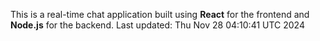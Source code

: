 This is a real-time chat application built using **React** for the frontend and **Node.js** for the backend.
Last updated: Thu Nov 28 04:10:41 UTC 2024
